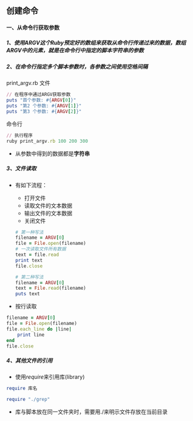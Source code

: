 ## 创建命令

#### 一、从命令行获取参数

##### 1、使用**ARGV**这个**Ruby**预定好的数组来获取从命令行传递过来的数据，数组**ARGV**中的元素，就是在命令行中指定的脚本字符串的参数

##### 2、在命令行指定多个脚本参数时，各参数之间使用**空格**间隔

print_argv.rb 文件

```ruby
// 在程序中通过ARGV获取参数
puts "首个参数: #{ARGV[0]}" 
puts "第2 个参数: #{ARGV[1]}" 
puts "第3 个参数: #{ARGV[2]}"
```

命令行

```ruby
// 执行程序
ruby print_argv.rb 100 200 300
```

* 从参数中得到的数据都是**字符串**

##### 3、文件读取

* 有如下流程：

  * 打开文件
  * 读取文件的文本数据
  * 输出文件的文本数据
  * 关闭文件

  ```ruby
  # 第一种写法
  filename = ARGV[0]
  file = File.open(filename)
  # 一次读取文件所有数据
  text = file.read
  print text
  file.close
  ```

  ```ruby
  # 第二种写法
  filename = ARGV[0]
  text = File.read(filename)
  puts text
  ```

* 按行读取

```ruby
filename = ARGV[0]
file = File.open(filename)
file.each_line do |line|
	print line
end
file.close
```

##### 4、其他文件的引用

* 使用*require*来引用库(library)

```ruby
require 库名

require "./grep"
```

* 库与脚本放在同一文件夹时，需要用./来明示文件存放在当前目录



